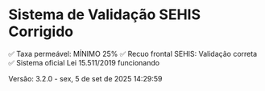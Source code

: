 # Sistema de Validação SEHIS Corrigido

✅ Taxa permeável: MÍNIMO 25%
✅ Recuo frontal SEHIS: Validação correta  
✅ Sistema oficial Lei 15.511/2019 funcionando

Versão: 3.2.0 - sex,  5 de set de 2025 14:29:59
